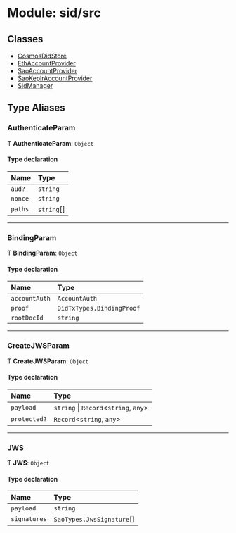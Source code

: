 # Module: sid/src

## Classes

- [CosmosDidStore](../classes/sid_src.CosmosDidStore.md)
- [EthAccountProvider](../classes/sid_src.EthAccountProvider.md)
- [SaoAccountProvider](../classes/sid_src.SaoAccountProvider.md)
- [SaoKeplrAccountProvider](../classes/sid_src.SaoKeplrAccountProvider.md)
- [SidManager](../classes/sid_src.SidManager.md)

## Type Aliases

### AuthenticateParam

Ƭ **AuthenticateParam**: `Object`

#### Type declaration

| Name | Type |
| :------ | :------ |
| `aud?` | `string` |
| `nonce` | `string` |
| `paths` | `string`[] |

___

### BindingParam

Ƭ **BindingParam**: `Object`

#### Type declaration

| Name | Type |
| :------ | :------ |
| `accountAuth` | `AccountAuth` |
| `proof` | `DidTxTypes.BindingProof` |
| `rootDocId` | `string` |

___

### CreateJWSParam

Ƭ **CreateJWSParam**: `Object`

#### Type declaration

| Name | Type |
| :------ | :------ |
| `payload` | `string` \| `Record`<`string`, `any`\> |
| `protected?` | `Record`<`string`, `any`\> |

___

### JWS

Ƭ **JWS**: `Object`

#### Type declaration

| Name | Type |
| :------ | :------ |
| `payload` | `string` |
| `signatures` | `SaoTypes.JwsSignature`[] |
